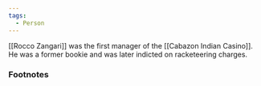 ```yaml
---
tags:
  - Person
---
```

[[Rocco Zangari]] was the first manager of the [[Cabazon Indian Casino]]. He was a former bookie and was later indicted on racketeering charges.

### Footnotes

[^1]: Seymour, Cheri. *The Last Circle: Danny Casolaro’s Investigation into the Octopus and the PROMIS Software Scandal*. First Edition. TrineDay, 2010.
